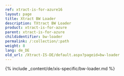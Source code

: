 ```yaml
---
ref: xtract-is-for-azure16
layout: page
title: Xtract BW Loader
description: TXtract BW Loader
product: xtract-is-for-azure
parent: xtract-is-for-azure
childidentifier: bw-loader
permalink: /:collection/:path
weight: 8
lang: de_DE
old_url: /Xtract-IS-DE/default.aspx?pageid=bw-loader
---
```

{% include _content/de/xis-specific/bw-loader.md %}
